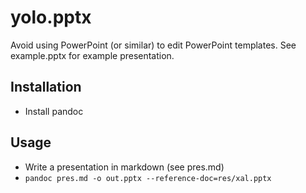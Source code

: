 # yolo.pptx
Avoid using PowerPoint (or similar) to edit PowerPoint templates.
See example.pptx for example presentation.

## Installation
- Install pandoc

## Usage
- Write a presentation in markdown (see pres.md)
- `pandoc pres.md -o out.pptx --reference-doc=res/xal.pptx`
